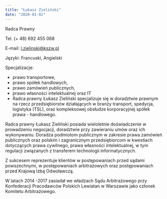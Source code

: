 ```yaml
---
title: "Łukasz Zieliński"
date: "2020-01-02"
---
```

Radca Prawny

Tel. (+ 48) 692 455 068

E-mail: l.zielinski@kszw.pl

Języki: Francuski, Angielski

Specjalizacje:

- prawo transportowe,
- prawo spółek handlowych,
- prawo zamówień publicznych,
- prawo własności intelektualnej oraz IT
- Radca prawny Łukasz Zieliński specjalizuje się w doradztwie prawnym na rzecz przedsiębiorstw działających w branży transport, spedycja, logistyka (TSL), oraz kompleksowej obsłudze korporacyjnej spółek prawa - handlowego.

Radca prawny Łukasz Zieliński posiada wieloletnie doświadczenie w prowadzeniu negocjacji, doradztwie przy zawieraniu umów oraz ich wykonywaniu. Doradza podmiotom publicznym w zakresie prawa zamówień publicznych oraz polskim i zagranicznym przedsiębiorcom w  kwestiach dotyczących prawa cywilnego, prawa własności intelektualnej, w tym regulacji związanych z transferem technologii informatycznych.

Z sukcesem reprezentuje klientów w postępowaniach przed sądami powszechnymi, w postępowaniach arbitrażowych oraz postępowaniach przed Krajową Izbą Odwoławczą.

W latach 2014 -2017 zasiadał we władzach Sądu Arbitrażowego przy Konfederacji Pracodawców Polskich Lewiatan w Warszawie jako członek Komitetu Arbitrażowego.
